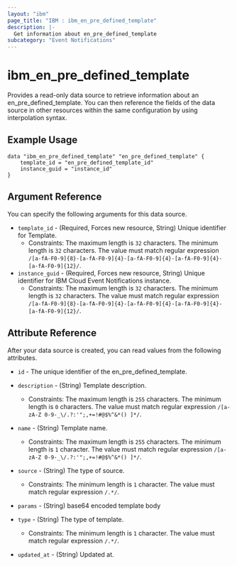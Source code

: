```yaml
---
layout: "ibm"
page_title: "IBM : ibm_en_pre_defined_template"
description: |-
  Get information about en_pre_defined_template
subcategory: "Event Notifications"
---
```


# ibm_en_pre_defined_template

Provides a read-only data source to retrieve information about an en_pre_defined_template. You can then reference the fields of the data source in other resources within the same configuration by using interpolation syntax.

## Example Usage

```hcl
data "ibm_en_pre_defined_template" "en_pre_defined_template" {
	template_id = "en_pre_defined_template_id"
	instance_guid = "instance_id"
}
```

## Argument Reference

You can specify the following arguments for this data source.

* `template_id` - (Required, Forces new resource, String) Unique identifier for Template.
  * Constraints: The maximum length is `32` characters. The minimum length is `32` characters. The value must match regular expression `/[a-fA-F0-9]{8}-[a-fA-F0-9]{4}-[a-fA-F0-9]{4}-[a-fA-F0-9]{4}-[a-fA-F0-9]{12}/`.
* `instance_guid` - (Required, Forces new resource, String) Unique identifier for IBM Cloud Event Notifications instance.
  * Constraints: The maximum length is `32` characters. The minimum length is `32` characters. The value must match regular expression `/[a-fA-F0-9]{8}-[a-fA-F0-9]{4}-[a-fA-F0-9]{4}-[a-fA-F0-9]{4}-[a-fA-F0-9]{12}/`.

## Attribute Reference

After your data source is created, you can read values from the following attributes.

* `id` - The unique identifier of the en_pre_defined_template.
* `description` - (String) Template description.
  * Constraints: The maximum length is `255` characters. The minimum length is `0` characters. The value must match regular expression `/[a-zA-Z 0-9-_\/.?:'";,+=!#@$%^&*() ]*/`.

* `name` - (String) Template name.
  * Constraints: The maximum length is `255` characters. The minimum length is `1` character. The value must match regular expression `/[a-zA-Z 0-9-_\/.?:'";,+=!#@$%^&*() ]*/`.

* `source` - (String) The type of source.
  * Constraints: The minimum length is `1` character. The value must match regular expression `/.*/`.

- `params` - (String) base64 encoded template body

* `type` - (String) The type of template.
  * Constraints: The minimum length is `1` character. The value must match regular expression `/.*/`.

* `updated_at` - (String) Updated at.

